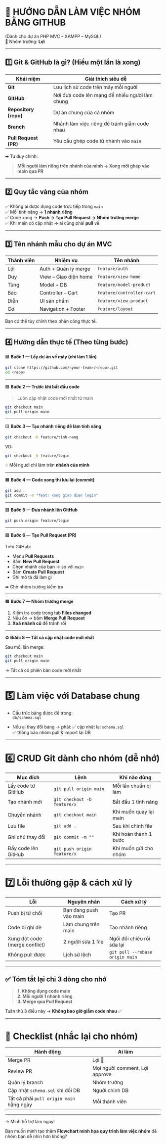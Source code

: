 
# 🚀 HƯỚNG DẪN LÀM VIỆC NHÓM BẰNG GITHUB  
(Dành cho dự án PHP MVC – XAMPP – MySQL)  
👑 Nhóm trưởng: **Lợi**

---

## 1️⃣ Git & GitHub là gì? (Hiểu một lần là xong)

| Khái niệm | Giải thích siêu dễ |
|---------|------------------|
| **Git** | Lưu lịch sử code trên máy mỗi người |
| **GitHub** | Nơi đưa code lên mạng để nhiều người làm chung |
| **Repository (repo)** | Dự án chung của cả nhóm |
| **Branch** | Nhánh làm việc riêng để tránh giẫm code nhau |
| **Pull Request (PR)** | Yêu cầu ghép code từ nhánh vào `main` |

➡ Tư duy chính:  
> **Mỗi người làm riêng trên nhánh của mình → Xong mới ghép vào main qua PR**

---

## 2️⃣ Quy tắc vàng của nhóm

✅ Không ai được đụng code trực tiếp trong `main`  
✅ Mỗi tính năng → **1 nhánh riêng**  
✅ Code xong → **Push → Tạo Pull Request → Nhóm trưởng merge**  
✅ Khi main có cập nhật → ai cũng phải **pull** về

---

## 3️⃣ Tên nhánh mẫu cho dự án MVC

| Thành viên | Nhiệm vụ | Tên nhánh |
|-----------|---------|----------|
| Lợi | Auth + Quản lý merge | `feature/auth` |
| Duy | View – Giao diện home | `feature/view-home` |
| Tùng | Model + DB | `feature/model-product` |
| Bảo | Controller – Cart | `feature/controller-cart` |
| Diễn | UI sản phẩm | `feature/view-product` |
| Cơ | Navigation + Footer | `feature/layout` |

Bạn có thể tùy chỉnh theo phân công thực tế.

---

## 4️⃣ Hướng dẫn thực tế (Theo từng bước)

🟦 **Bước 1 — Lấy dự án về máy (chỉ làm 1 lần)**

```bash
git clone https://github.com/<your-team>/<repo>.git
cd <repo>
```

---

🟩 **Bước 2 — Trước khi bắt đầu code**

> Luôn cập nhật code mới nhất từ main

```bash
git checkout main
git pull origin main
```

---

🟨 **Bước 3 — Tạo nhánh riêng để làm tính năng**

```bash
git checkout -b feature/tinh-nang
```

VD:
```bash
git checkout -b feature/login
```

💡 Mỗi người chỉ làm trên **nhánh của mình**

---

🟧 **Bước 4 — Code xong thì lưu lại (commit)**

```bash
git add .
git commit -m "feat: xong giao dien login"
```

---

🟥 **Bước 5 — Đưa nhánh lên GitHub**

```bash
git push origin feature/login
```

---

🟪 **Bước 6 — Tạo Pull Request (PR)**

Trên GitHub:
- Menu **Pull Requests**
- Bấm **New Pull Request**
- Chọn nhánh của bạn → so với `main`
- Bấm **Create Pull Request**
- Ghi mô tả đã làm gì

➡ Chờ nhóm trưởng kiểm tra

---

🟫 **Bước 7 — Nhóm trưởng merge**

1. Kiểm tra code trong tab **Files changed**  
2. Nếu ổn → bấm **Merge Pull Request**  
3. **Xoá nhánh cũ** để tránh rối

---

♻️ **Bước 8 — Tất cả cập nhật code mới nhất**

Sau mỗi lần merge:

```bash
git checkout main
git pull origin main
```

→ Tất cả có phiên bản code mới nhất

---

# 5️⃣ Làm việc với Database chung

- Cấu trúc bảng được để trong:  
  `db/schema.sql`

- Nếu ai thay đổi bảng → phải:
  ✅ cập nhật lại `schema.sql`  
  ✅ thông báo nhóm pull & import lại DB

---

# 6️⃣ CRUD Git dành cho nhóm (dễ nhớ)

| Mục đích | Lệnh | Khi nào dùng |
|--------|------|-------------|
| Lấy code từ GitHub | `git pull origin main` | Mỗi lần chuẩn bị làm |
| Tạo nhánh mới | `git checkout -b feature/x` | Bắt đầu 1 tính năng |
| Chuyển nhánh | `git checkout main` | Khi muốn quay lại main |
| Lưu file | `git add .` | Sau khi chỉnh file |
| Ghi chú thay đổi | `git commit -m ""` | Khi hoàn thành 1 bước |
| Đẩy code lên GitHub | `git push origin feature/x` | Khi muốn gửi cho nhóm |

---

# 7️⃣ Lỗi thường gặp & cách xử lý

| Lỗi | Nguyên nhân | Cách xử lý |
|----|-------------|-----------|
| Push bị từ chối | Bạn đang push vào main | Tạo PR |
| Code bị ghi đè | Làm chung trên main | Tạo nhánh riêng |
| Xung đột code (merge conflict) | 2 người sửa 1 file | Ngồi đối chiếu rồi sửa lại |
| Không pull được | Lịch sử lệch | `git pull --rebase origin main` |

---

## ✅ Tóm tắt lại chỉ 3 dòng cho nhớ

> **1. Không đụng code main**  
> **2. Mỗi người 1 nhánh riêng**  
> **3. Merge qua Pull Request**

Tuân thủ 3 điều này → **Không bao giờ giẫm code nhau** ✅

---

# 📌 Checklist (nhắc lại cho nhóm)

| Hành động | Ai làm |
|---------|--------|
| Merge PR | Lợi 👑 |
| Review PR | Mọi người comment, Lợi approve |
| Quản lý branch | Nhóm trưởng |
| Cập nhật `schema.sql` khi đổi DB | Người chỉnh DB |
| Tất cả phải `pull origin main` hằng ngày | Mỗi thành viên |

---


→ Mình hỗ trợ làm ngay!

Bạn muốn mình tạo thêm **Flowchart minh họa quy trình làm việc nhóm** để nhóm bạn dễ nhìn hơn không?
